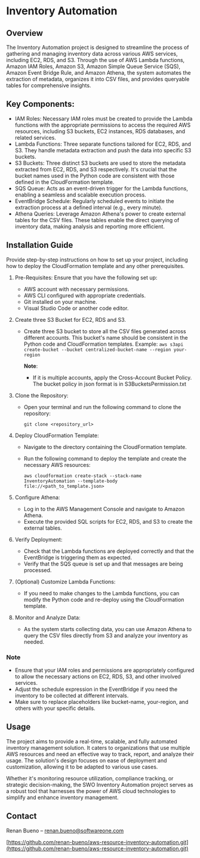 # Inventory Automation

## Overview

The Inventory Automation project is designed to streamline the process of gathering and managing inventory data across various AWS services, including EC2, RDS, and S3. Through the use of AWS Lambda functions, Amazon IAM Roles, Amazon S3, Amazon Simple Queue Service (SQS), Amazon Event Bridge Rule, and Amazon Athena, the system automates the extraction of metadata, organizes it into CSV files, and provides queryable tables for comprehensive insights. 

## Key Components:

- IAM Roles: Necessary IAM roles must be created to provide the Lambda functions with the appropriate permissions to access the required AWS resources, including S3 buckets, EC2 instances, RDS databases, and related services.
- Lambda Functions: Three separate functions tailored for EC2, RDS, and S3. They handle metadata extraction and push the data into specific S3 buckets.
- S3 Buckets: Three distinct S3 buckets are used to store the metadata extracted from EC2, RDS, and S3 respectively. It's crucial that the bucket names used in the Python code are consistent with those defined in the CloudFormation template.
- SQS Queue: Acts as an event-driven trigger for the Lambda functions, enabling a seamless and scalable execution process.
- EventBridge Schedule: Regularly scheduled events to initiate the extraction process at a defined interval (e.g., every minute).
- Athena Queries: Leverage Amazon Athena's power to create external tables for the CSV files. These tables enable the direct querying of inventory data, making analysis and reporting more efficient.

## Installation Guide

Provide step-by-step instructions on how to set up your project, including how to deploy the CloudFormation template and any other prerequisites.

1. Pre-Requisites: Ensure that you have the following set up:
   * AWS account with necessary permissions.
   * AWS CLI configured with appropriate credentials.
   * Git installed on your machine.
   * Visual Studio Code or another code editor.
2. Create three S3 Bucket for EC2, RDS and S3.
   * Create three S3 bucket to store all the CSV files generated across different accounts. This bucket's name should be consistent in the Python code and CloudFormation templates.
     Example: ```aws s3api create-bucket --bucket centralized-bucket-name --region your-region```

     **Note**:
     - If it is multiple accounts, apply the Cross-Account Bucket Policy. The bucket policy in json format is in S3BucketsPermission.txt
2. Clone the Repository:
   * Open your terminal and run the following command to clone the repository:
  
      ```git clone <repository_url>```
      
3. Deploy CloudFormation Template:
   * Navigate to the directory containing the CloudFormation template.
   * Run the following command to deploy the template and create the necessary AWS resources:
  
      ```aws cloudformation create-stack --stack-name InventoryAutomation --template-body file://<path_to_template.json>```
     
4. Configure Athena:
   * Log in to the AWS Management Console and navigate to Amazon Athena.
   * Execute the provided SQL scripts for EC2, RDS, and S3 to create the external tables.
5. Verify Deployment:
   * Check that the Lambda functions are deployed correctly and that the EventBridge is triggering them as expected.
   * Verify that the SQS queue is set up and that messages are being processed.
6. (Optional) Customize Lambda Functions:
   * If you need to make changes to the Lambda functions, you can modify the Python code and re-deploy using the CloudFormation template.
7. Monitor and Analyze Data:
   * As the system starts collecting data, you can use Amazon Athena to query the CSV files directly from S3 and analyze your inventory as needed.
  
### Note

* Ensure that your IAM roles and permissions are appropriately configured to allow the necessary actions on EC2, RDS, S3, and other involved services.
* Adjust the schedule expression in the EventBridge if you need the inventory to be collected at different intervals.
* Make sure to replace placeholders like bucket-name, your-region, and others with your specific details.

## Usage

The project aims to provide a real-time, scalable, and fully automated inventory management solution. It caters to organizations that use multiple AWS resources and need an effective way to track, report, and analyze their usage. The solution's design focuses on ease of deployment and customization, allowing it to be adapted to various use cases.

Whether it's monitoring resource utilization, compliance tracking, or strategic decision-making, the SWO Inventory Automation project serves as a robust tool that harnesses the power of AWS cloud technologies to simplify and enhance inventory management.

## Contact

Renan Bueno – [renan.bueno@softwareone.com](mailto:renan.bueno@softwareone.com)

[https://github.com/renan-bueno/aws-resource-inventory-automation.git](https://github.com/renan-bueno/aws-resource-inventory-automation.git)
